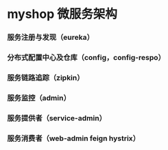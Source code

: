 # myshop 微服务架构

### 服务注册与发现（eureka）
### 分布式配置中心及仓库（config，config-respo）
### 服务链路追踪（zipkin）
### 服务监控（admin）
### 服务提供者（service-admin）
### 服务消费者（web-admin feign hystrix）